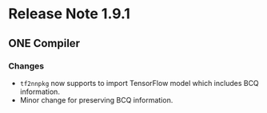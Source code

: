 # Release Note 1.9.1

## ONE Compiler

### Changes

- `tf2nnpkg` now supports to import TensorFlow model which includes BCQ information.
- Minor change for preserving BCQ information.
